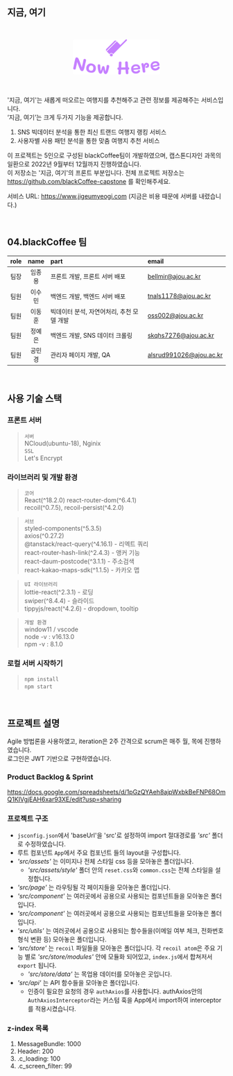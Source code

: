 ## 지금, 여기

<br>
<p align="center"><img src="./src/assets/image/common/logo-primary.svg" alt="now_here" width="200px" /></p>
<br>

'지금, 여기'는 새롭게 떠오르는 여행지를 추천해주고 관련 정보를 제공해주는 서비스입니다.  
‘지금, 여기’는 크게 두가지 기능을 제공합니다.  
1) SNS 빅데이터 분석을 통한 최신 트랜드 여행지 랭킹 서비스  
2) 사용자별 사용 패턴 분석을 통한 맞춤 여행지 추천 서비스  

이 프로젝트는 5인으로 구성된 blackCoffee팀이 개발하였으며, 캡스톤디자인 과목의 일환으로 2022년 9월부터 12월까지 진행하였습니다.  
이 저장소는 '지금, 여기'의 프론트 부분입니다. 전체 프로젝트 저장소는 https://github.com/blackCoffee-capstone 를 확인해주세요.  

서비스 URL: https://www.jigeumyeogi.com (지금은 비용 때문에 서버를 내렸습니다.)  

<br>

## 04.blackCoffee 팀
| role | name | part | email | 
| :--: | :--: | :-- | :-- |
| 팀장 | 임종용 | 프론트 개발, 프론트 서버 배포 | bellmir@ajou.ac.kr |
| 팀원 | 이수민 | 백엔드 개발, 백엔드 서버 배포 | tnals1178@ajou.ac.kr |
| 팀원 | 이동훈 | 빅데이터 분석, 자연어처리, 추천 모델 개발 | oss002@ajou.ac.kr |
| 팀원 | 정예은 | 백엔드 개발, SNS 데이터 크롤링 | skqhs7276@ajou.ac.kr |
| 팀원 | 공민경 | 관리자 페이지 개발, QA | alsrud991026@ajou.ac.kr |

<br>

## 사용 기술 스택

### 프론트 서버
> `서버`  
> NCloud(ubuntu-18), Nginix  
> `SSL`  
> Let's Encrypt

### 라이브러리 및 개발 환경
> `코어`  
> React(^18.2.0)
> react-router-dom(^6.4.1)  
> recoil(^0.7.5), recoil-persist(^4.2.0)  

> `서브`  
> styled-components(^5.3.5)  
> axios(^0.27.2)  
> @tanstack/react-query(^4.16.1) - 리엑트 쿼리  
> react-router-hash-link(^2.4.3) - 앵커 기능  
> react-daum-postcode(^3.1.1) - 주소검색  
> react-kakao-maps-sdk(^1.1.5) - 카카오 맵  

> `UI 라이브러리`  
> lottie-react(^2.3.1) - 로딩  
> swiper(^8.4.4) - 슬라이드  
> tippyjs/react(^4.2.6) - dropdown, tooltip  

> `개발 환경`  
> window11 / vscode  
> node -v : v16.13.0  
> npm -v : 8.1.0  
  
### 로컬 서버 시작하기
> `npm install`  
> `npm start`  
  
<br>

## 프로젝트 설명
Agile 방법론을 사용하였고, iteration은 2주 간격으로 scrum은 매주 월, 목에 진행하였습니다.  
로그인은 JWT 기반으로 구현하였습니다.  

### Product Backlog & Sprint
https://docs.google.com/spreadsheets/d/1pGzQYAeh8ajpWxbkBeFNP68OmQ1KIVgjEAH6xar93XE/edit?usp=sharing  

### 프로젝트 구조
* `jsconfig.json`에서 'baseUrl'을 'src'로 설정하여 import 절대경로를 _'src'_ 폴더로 수정하였습니다.  
* 루트 컴포넌트 `App`에서 주요 컴포넌트 들의 layout을 구성합니다.  
* _'src/assets'_ 는 이미지나 전체 스타일 css 등을 모아놓은 폴더입니다.  
    * _'src/assets/style'_ 폴더 안의 `reset.css`와 `common.css`는 전체 스타일을 설정합니다.  
* _'src/page'_ 는 라우팅될 각 페이지들을 모아놓은 폴더입니다.
* _'src/component'_ 는 여러곳에서 공용으로 사용되는 컴포넌트들을 모아놓은 폴더입니다.
* _'src/component'_ 는 여러곳에서 공용으로 사용되는 컴포넌트들을 모아놓은 폴더입니다.
* _'src/utils'_ 는 여러곳에서 공용으로 사용되는 함수들을(이메일 여부 체크, 전화번호 형식 변환 등) 모아놓은 폴더입니다.  
* _'src/store'_ 는 `recoil` 파일들을 모아놓은 폴더입니다. 각 `recoil atom`은 주요 기능 별로 _'src/store/modules'_ 안에 모듈화 되어있고, `index.js`에서 합쳐저서 `export` 됩니다.  
    * _'src/store/data'_ 는 목업용 데이터를 모아놓은 곳입니다.  
* _'src/api'_ 는 API 함수들을 모아놓은 폴더입니다.  
    * 인증이 필요한 요청의 경우 `authAxios`를 사용합니다. authAxios안의 `AuthAxiosInterceptor`라는 커스텀 훅을 App에서 import하여 interceptor를 적용시켰습니다.  

### z-index 목록
1. MessageBundle: 1000
1. Header: 200
1. .c_loading: 100
1. .c_screen_filter: 99

